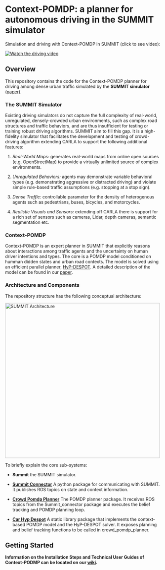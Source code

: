 #
# Context-POMDP: a planner for autonomous driving in the SUMMIT simulator

Simulation and driving with Context-POMDP in SUMMIT (click to see video): 

[![Watch the driving video](https://img.youtube.com/vi/bQjcd-NBdIg/0.jpg)](https://youtu.be/wrR1VQUTUEE "Watch the driving video")

## Overview
This repository contains the code for the Context-POMDP planner for driving among dense urban traffic simulated by the **SUMMIT simulator** [(paper)](https://arxiv.org/abs/1911.04074).

### The SUMMIT Simulator
Existing driving simulators do not capture the full complexity of real-world, unregulated, densely-crowded urban environments, such as complex road structures and traffic behaviors, and are thus insufficient for testing or training robust driving algorithms. SUMMIT aim to fill this gap. It is a high-fidelity simulator that facilitates the development and testing of crowd-driving algorithm extending CARLA to support the following additional features:

1. _Real-World Maps:_ generates real-world maps from online open sources (e.g. OpenStreetMap) to provide a virtually unlimited source of complex environments. 

2. _Unregulated Behaviors:_ agents may demonstrate variable behavioral types (e.g. demonstrating aggressive or distracted driving) and violate simple rule-based traffic assumptions (e.g. stopping at a stop sign). 

3. _Dense Traffic:_  controllable parameter for the density of heterogenous agents such as pedestrians, buses, bicycles, and motorcycles.

4. _Realistic Visuals and Sensors:_ extending off CARLA there is support for a rich set of sensors such as cameras, Lidar, depth cameras, semantic segmentation etc. 

### Context-POMDP
Context-POMDP is an expert planner in SUMMIT that explicitly reasons about interactions among traffic agents and the uncertainty on human driver intentions and types. The core is a POMDP model conditioned on humman didden states and urban road contexts. The model is solved using an efficient parallel planner, [HyP-DESPOT](https://github.com/AdaCompNUS/HyP-DESPOT). A detailed description of the model can be found in our [paper](https://arxiv.org/abs/1911.04074).

### Architecture and Components

The repository structure has the following conceptual architecture:

<a href="https://docs.google.com/drawings/d/e/2PACX-1vT_cr2QI6jZfuuwVb2UEAgqSMjvl2T1eHsO6zEiG5mp8P5byTr7OEs4BbMGw4EnIOhS-juI72XR4ZHI/pub?w=1441&amp;h=450"><img src="https://docs.google.com/drawings/d/e/2PACX-1vT_cr2QI6jZfuuwVb2UEAgqSMjvl2T1eHsO6zEiG5mp8P5byTr7OEs4BbMGw4EnIOhS-juI72XR4ZHI/pub?w=1441&amp;h=450" style="width: 500px; max-width: 100%; height: auto" title="SUMMIT Architecture" /></a>

To briefly explain the core sub-systems: 

* **Summit** the SUMMIT simulator.

* [**Summit Connector**](summit_connector/) A python package for communicating with SUMMIT. It publishes ROS topics on state and context information.

* [**Crowd Pomdp Planner**](crowd_pomdp_planner) The POMDP planner package. It receives ROS topics from the Summit_connector package and executes the belief tracking and POMDP planning loop.

* [**Car Hyp Despot**](car_hyp_despot) A static library package that implements the context-based POMDP model and the HyP-DESPOT solver. It exposes planning and belief tracking functions to be called in crowd_pomdp_planner.

## Getting Started
**Information on the Installation Steps and Technical User Guides of Context-PODMP can be located on our [wiki](https://github.com/AdaCompNUS/Context-POMDP/wiki).**
